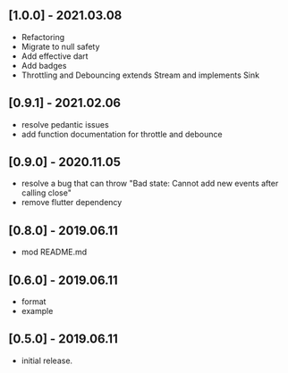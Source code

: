 ## [1.0.0] - 2021.03.08  
  
* Refactoring  
* Migrate to null safety  
* Add effective dart  
* Add badges  
* Throttling and Debouncing extends Stream<bool>
  and implements Sink<Function>  
  
## [0.9.1] - 2021.02.06  
  
* resolve pedantic issues  
* add function documentation for throttle and debounce  
  
## [0.9.0] - 2020.11.05  
  
* resolve a bug that can throw "Bad state: Cannot add new events after calling close"  
* remove flutter dependency  
  
## [0.8.0] - 2019.06.11  
  
* mod README.md  
  
## [0.6.0] - 2019.06.11  
  
* format  
* example  
  
## [0.5.0] - 2019.06.11  
  
* initial release.  
  
  